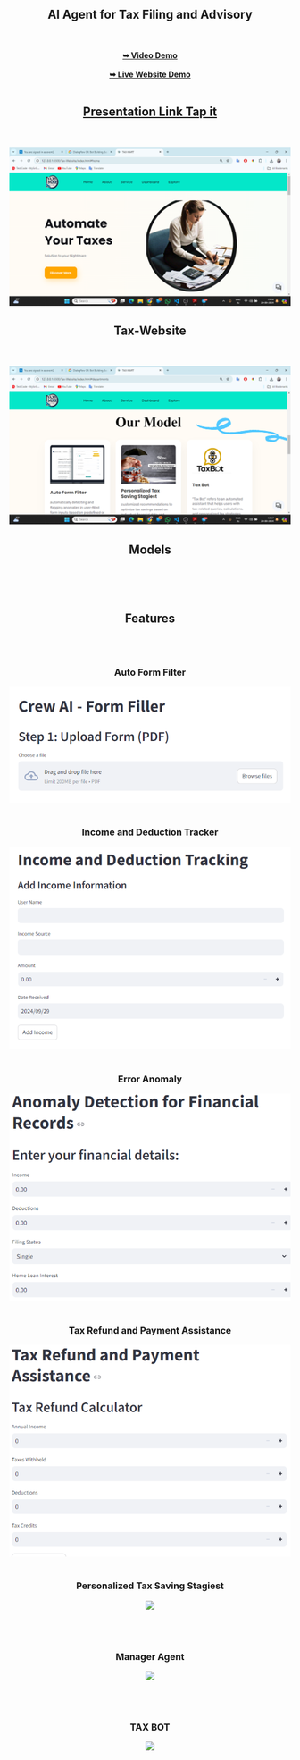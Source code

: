 <div align="center">
<h2>AI Agent for Tax Filing and Advisory </h2>
</div>
<br></br>
<div align="center">
   <a href="https://www.youtube.com/watch?v=AaxvfkI7mbM&ab_channel=ImranShaikh"><strong>➥ Video Demo</strong></a>
   <br><br>
   <a href="https://66f930a292c9be1cb3088b77--sage-bavarois-69fa5e.netlify.app/"><strong>➥ Live Website Demo</strong></a>
  <br><br>
   <h2 align="center">
<a href="https://drive.google.com/file/d/14hvBweR61KBLgoO9N-HR-ywj_gOtw0Ci/view?usp=sharing"><strong>Presentation Link Tap it</strong></a></h2>
<br><br>
   <img src="Website-page.png" />
   <h2 align="center">Tax-Website</h2>
   <br><br>
   <img src="model-page.png">
   
   <h2 align="center">Models</h2>
   <br><br><br>
   
   <h2 align="center"><strong>Features</strong></h2>
   <br><br>
   <h3 align="center">Auto Form Filter</h3>
   <img src="Screenshot 2024-09-29 131817.png">
<br><br>
   <h3 align="center">Income and Deduction Tracker</h3>
   <img src="Screenshot 2024-09-29 131936.png">
   <br><br>
   <h3 align="center">Error Anomaly</h3>
   <img src="Screenshot 2024-09-29 132002.png">
   <br><br>
   <h3 align="center">Tax Refund and Payment Assistance</h3>
   <img src="Screenshot 2024-09-29 132029.png">
   <br><br>
   <h3 align="center">Personalized Tax Saving Stagiest</h3>
   <img src="Comprehensive Tax Advice and Reduction Strategies.png">

   <br><br>
   <h3 align="center">Manager Agent</h3>
   <img src="Manager.png">

   <br><br>
   <h3 align="center">TAX BOT</h3>
   <img src="chatbot.png">

   <br><br><br>






